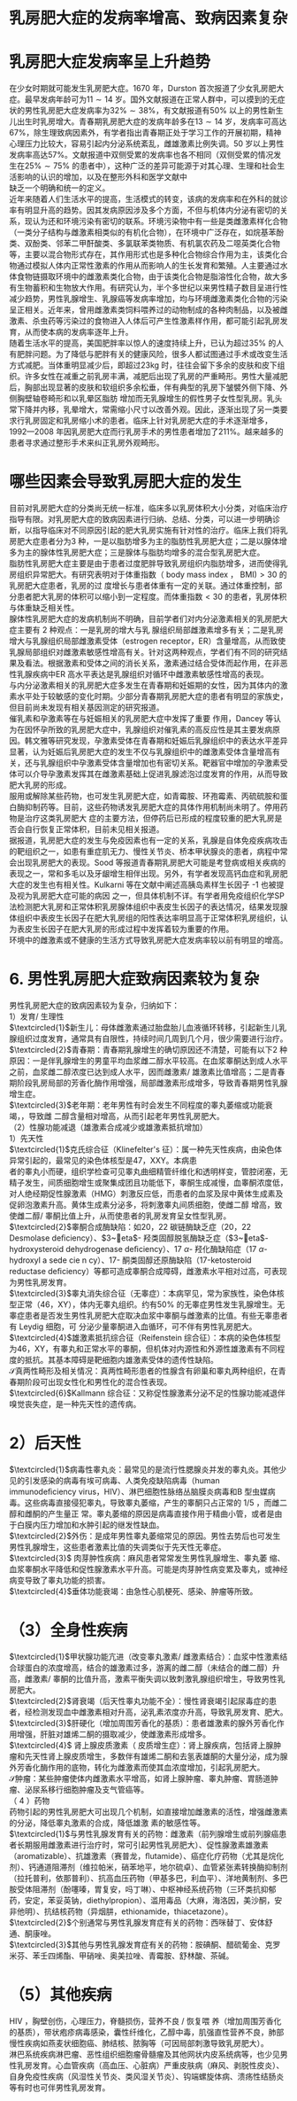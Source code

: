 # 乳房肥大症的发病率增高、致病因素复杂  
#  乳房肥大症发病率呈上升趋势  
在少女时期就可能发生乳房肥大症。1670 年，Durston 首次报道了少女乳房肥大症。最早发病年龄可为$11\sim14$ 岁。国外文献报道在正常人群中，可以摸到的无症状的男性乳房肥大症发病率为$32\%\sim38\%$，有文献报道有$50\%$ 以上的男性新生儿出生时乳房增大。青春期乳房肥大症的发病年龄多在$13\sim14$ 岁，发病率可高达$67\%$，除生理致病因素外，有学者指出青春期正处于学习工作的开展初期，精神心理压力比较大，容易引起内分泌系统紊乱，雌雄激素比例失调。50 岁以上男性发病率高达$57\%$。文献报道中双侧受累的发病率也各不相同（双侧受累的情况发生在$25\%\sim75\%$ 的患者中），这种广泛的差异可能源于对其心理、生理和社会生活影响的认识的增加，以及在整形外科和医学文献中  
缺乏一个明确和统一的定义。  
近年来随着人们生活水平的提高，生活模式的转变，该病的发病率和在外科的就诊率有明显升高的趋势。因其发病原因涉及多个方面，不但与机体内分泌有密切的关系，现认为还和环境污染有密切的联系。环境污染物中有一些是类雌激素样化合物（一类分子结构与雌激素相类似的有机化合物），在环境中广泛存在，如烷基苯酚类、双酚类、邻苯二甲酐酸类、多氯联苯类物质、有机氯农药及二噁英类化合物等，主要以混合物形式存在，其作用形式也是多种化合物综合作用为主，该类化合物通过模拟人体内正常性激素的作用从而影响人的生长发育和繁殖。人主要通过水体食物链摄取环境中的雌激素类化合物，由于该类化合物是脂溶性化合物，故大多有生物蓄积和生物放大作用。有研究认为，半个多世纪以来男性精子数目呈进行性减少趋势，男性乳腺增生、乳腺癌等发病率增加，均与环境雌激素类化合物的污染呈正相关。近年来，曾用雌激素类饲料喂养过的动物制成的各种肉制品，以及被雌激素、杀虫药等污染过的食物进入人体后可产生性激素样作用，都可能引起乳房发育，从而使本病的发病率逐年上升。  
随着生活水平的提高，美国肥胖率以惊人的速度持续上升，已认为超过$35\%$ 的人有肥胖问题。为了降低与肥胖有关的健康风险，很多人都试图通过手术或改变生活方式减肥。当体重明显减少后，即超过$23\mathrm{kg}$ 时，往往会留下多余的皮肤和皮下组织。许多女性在减重之前乳房丰满，减肥后出现了乳房的严重畸形。男性大量减肥后，胸部出现显著的皮肤和软组织多余松垂，伴有典型的乳房下皱襞外侧下降、外侧胸壁轴卷畸形和以乳晕区脂肪 增加而无乳腺增生的假性男子女性型乳房。乳头常下降并内移，乳晕增大，常需缩小尺寸以改善外观。因此，逐渐出现了另一类要求行乳房固定和乳房缩小术的患者。临床上针对乳房肥大症的手术逐渐增多，1992—2008 年因乳房肥大症而行乳房手术的男性患者增加了$211\%$。越来越多的患者寻求通过整形手术来纠正乳房外观畸形。  
#  哪些因素会导致乳房肥大症的发生  
目前对乳房肥大症的分类尚无统一标准，临床多以乳房体积大小分类，对临床治疗指导有限。对乳房肥大症的致病因素进行归纳、总结、分类，可以进一步明确诊断，以指导临床对不同原因引起的肥大乳房实施有针对性的治疗。临床上我们将乳房肥大症患者分为3 种，一是以脂肪增多为主的脂肪性乳房肥大症；二是以腺体增多为主的腺体性乳房肥大症；三是腺体与脂肪均增多的混合型乳房肥大症。  
脂肪性乳房肥大症主要是由于患者过度肥胖导致乳房组织内脂肪增多，进而使得乳房组织异常肥大。有研究表明对于体重指数（ body mass index ， $\mathrm{BMI})>30$  的乳房肥大症患者，乳房的过 度增长与患者体重有一定的关联。通过体重控制，部分患者肥大乳房的体积可以缩小到一定程度。而体重指数$<30$ 的患者，乳房体积与体重缺乏相关性。  
腺体性乳房肥大症的发病机制尚不明确，目前学者们对内分泌激素相关的乳房肥大症主要有 2  种观点：一是乳房的增大与乳 腺组织局部雌激素增多有关；二是乳房增大与乳腺组织局部雌激素受体（estrogen receptor，ER）含量增高，从而致使乳腺局部组织对雌激素敏感性增高有关。针对这两种观点，学者们有不同的研究结果及看法。根据激素和受体之间的消长关系，激素通过结合受体而起作用，在非恶性乳腺疾病中ER 高水平表达是乳腺组织对循环中雌激素敏感性增高的表现。  
与内分泌激素相关的乳房肥大症多发生在青春期和妊娠期的女性，因为其体内的激素水平处于较敏感的变化时期。少部分青春期乳房肥大症的患者有明显的家族史，但目前尚未发现有相关基因测定的研究报道。  
催乳素和孕激素等在与妊娠相关的乳房肥大症中发挥了重要 作用，Dancey 等认为在因怀孕所致的乳房肥大症中，乳腺组织对催乳素的高反应性是其主要发病原因。韩文雅等研究发现，孕激素受体在青春期和妊娠后乳腺组织中的表达水平差异显著，认为妊娠后乳房肥大症的发生不仅与乳腺组织中的雌激素受体含量增高有关，还与乳腺组织中孕激素受体含量增加也有密切关系。靶器官中增加的孕激素受体可以介导孕激素发挥其在雌激素基础上促进乳腺滤泡过度发育的作用，从而导致肥大乳房的形成。  
服用或解除某些药物，也可发生乳房肥大症，如青霉胺、环孢霉素、丙硫硫胺和蛋白酶抑制药等。目前，这些药物诱发乳房肥大症的具体作用机制尚未明了。停用药物是治疗这类乳房肥大 症的主要方法，但停药后已形成的程度较重的肥大乳房是否会自行恢复正常体积，目前未见相关报道。  
据报道，乳房肥大症的发生与免疫因素也有一定的关系，乳腺是自体免疫疾病攻击的靶组织之一，如患有重症肌无力、慢性关节炎、桥本甲状腺炎的患者，病程中常会出现乳房肥大的表现。Sood 等报道青春期乳房肥大可能是考登病或相关疾病的表现之一，常和多毛以及牙龈增生相伴出现。另外，有学者发现高钙血症和乳房肥大症的发生也有相关性。Kulkarni 等在文献中阐述高胰岛素样生长因子 -1  也被提及视为乳房肥大症可能的病因 之一，但具体机制不详。有学者用免疫组织化学SP 法检测肥大乳房和正常体积乳房腺体组织中表皮生长因子的表达情况，结果发现腺体组织中表皮生长因子在肥大乳房组的阳性表达率明显高于正常体积乳房组织，认为表皮生长因子在肥大乳房的形成过程中发挥着较为重要的作用。  
环境中的雌激素或不健康的生活方式导致乳房肥大症发病率较以前有明显的增高。  
# 6.  男性乳房肥大症致病因素较为复杂  
男性乳房肥大症的致病因素较为复杂，归纳如下：  
1）发育/ 生理性  
$\textcircled{1}$新生儿：母体雌激素通过胎盘胎儿血液循环转移，引起新生儿乳腺组织过度发育，通常具有自限性，持续时间几周到几个月，很少需要进行治疗。  
$\textcircled{2}$青春期：青春期乳腺增生的确切原因还不清楚，可能有以下2 种原因：一是伴乳腺增生的男童平均血浆雌二醇水平较高。在血浆睾酮达到成人水平之前，血浆雌二醇浓度已达到成人水平，因而雌激素/ 雄激素比值增高；二是青春期阶段乳房局部的芳香化酶作用增强，局部雌激素形成增多，导致青春期男性乳腺增生症。  
$\textcircled{3}$老年期：老年男性有时会发生不同程度的睾丸萎缩或功能衰竭，，导致雌 二醇含量相对增高，从而引起老年男性乳房肥大。  
（2）性腺功能减退（雄激素合成减少或雄激素抵抗增加）  
1）先天性  
$\textcircled{1}$克氏综合征（Klinefelter's 征）：属一种先天性疾病，由染色体异常引起的，最常见的染色体核型是47，XXY。本病患  
者的睾丸小而硬，组织学检查可见睾丸曲细精管纤维化和透明样变，管腔闭塞，无精子发生，间质细胞增生或聚集成团且功能低下，睾酮生成减慢，血睾酮浓度低，对人绝经期促性腺激素（HMG）刺激反应低，而患者的血浆及尿中黄体生成素及促卵泡激素升高。黄体生成素分泌多，将刺激睾丸间质细胞，使雌二醇 增高，致使雌二醇/ 睾酮比值上升，从而使患者的乳房发育呈女性型乳房。  
$\textcircled{2}$睾酮合成酶缺陷：如20，22 碳链酶缺乏症（20，22 Desmolase deﬁciency）、$3~eta$- 羟类固醇脱氢酶缺乏症（$3~eta$-hydroxysteroid dehydrogenase deﬁciency）、$17~\alpha$- 羟化酶缺陷症（$17~\alpha$-hydroxyl a sede cie n cy）、17- 酮类固醇还原酶缺陷（17-ketosteroid reductase deﬁciency）等都可造成睾酮合成障碍，雌激素水平相对过高，可表现为男性乳房发育。  
$\textcircled{3}$睾丸消失综合征（无睾症）：本病罕见，常为家族性，染色体核型正常（46，XY），体内无睾丸组织。约有$50\%$ 的无睾症男性发生乳腺增生。无睾症患者是否发生男性乳房肥大症取决血浆中睾酮与雌激素的比值。有些无睾患者有 Leydig  细胞，可 分泌少量睾酮进入血循环，可不伴有男性乳房肥大。  
$\textcircled{4}$雄激素抵抗综合征（Reifenstein 综合征）：本病的染色体核型为46，XY，有睾丸和正常水平的睾酮，但机体对内源性和外源性雄激素有不同程度的抵抗。其基本障碍是靶细胞内雄激素受体的遗传性缺陷。  
$\mathcal{S}$真两性畸形及相关情况：真两性畸形患者的性腺含有卵巢和睾丸两种组织，在青春期阶段可出现女性化和男性化的混合性表现。  
$\textcircled{6}$Kallmann 综合征：又称促性腺激素分泌不足的性腺功能减退伴嗅觉丧失症，是一种先天性的遗传病。  
# 2）后天性  
$\textcircled{1}$病毒性睾丸炎：最常见的是流行性腮腺炎并发的睾丸炎。其他少见的引发感染的病毒有埃可病毒、人类免疫缺陷病毒（human immunodeﬁciency virus，HIV）、淋巴细胞性脉络丛脑膜炎病毒和B 型虫媒病毒。这些病毒直接侵犯睾丸，导致睾丸萎缩，产生的睾酮只占正常的 1/5 ，而雌二醇和雌酮的产生量正 常。睾丸萎缩的原因是病毒直接作用于精曲小管，或者是由于白膜内压力增加和水肿引起的继发性缺血。  
$\textcircled{2}$外伤：是成年男性睾丸萎缩常见的原因。男性去势后也可发生男性乳腺增生，这些患者激素比值的失调类似于先天性无睾症。  
$\textcircled{3}$ 肉芽肿性疾病：麻风患者常常发生男性乳腺增生、睾丸萎 缩、血浆睾酮水平降低和促性腺激素水平升高。可能是肉芽肿性病变累及睾丸，或神经病变导致了睾丸功能的损害。  
$\textcircled{4}$垂体功能衰竭：由急性心肌梗死、感染、肿瘤等所致。  
# （3）全身性疾病  
$\textcircled{1}$甲状腺功能亢进（改变睾丸激素/ 雌激素结合）：血浆中性激素结合球蛋白的浓度增高，结合的雄激素过多，游离的雌二醇（未结合的雌二醇）升高，雌激素/ 睾酮的比值升高，激素平衡失调以致刺激乳腺组织增生，导致男性乳房肥大。  
$\textcircled{2}$肾衰竭（后天性睾丸功能不全）：慢性肾衰竭引起尿毒症的患者，经检测发现血中雌激素相对升高，泌乳素浓度亦升高，导致乳房发育、肥大。  
$\textcircled{3}$肝硬化（增加周围芳香化的基质）：患者雄激素的腺外芳香化作用增强，肝脏对雄烯二酮的摄取减少，使雌激素形成增多。  
$\textcircled{4}$ 肾上腺皮质激素（ 皮质增生症）：肾上腺疾病，包括肾上腺肿瘤和先天性肾上腺皮质增生，多数伴有雄烯二酮和去氢表雄酮的大量分泌，成为腺外芳香化酶作用的底物，转化为雌激素而使其血浓度增加，引起乳房肥大。  
$\mathcal{S}$肿瘤：某些肿瘤使体内雌激素水平增高，如肾上腺肿瘤、睾丸肿瘤、胃肠道肿瘤、泌尿系移行细胞肿瘤及支气管癌等。  
（ 4 ）药物  
药物引起的男性乳房肥大可出现几个机制，如直接增加雌激素的活性，增强雌激素的分泌，降低睾丸激素的合成，降低雄激 素的敏感性等。  
$\textcircled{1}$与男性乳腺发育有关的药物：雌激素（前列腺增生或前列腺癌患者长期服用雌激素进行治疗时，常可引起男性乳房肥大）、促性腺激素雄激素（aromatizable）、抗雄激素（赛普龙，ﬂutamide）、癌症化疗药物（尤其是烷化剂）、钙通道阻滞剂（维拉帕米，硝苯地平，地尔硫卓）、血管紧张素转换酶抑制剂（拉托普利，依那普利）、抗高血压药物（甲基多巴，利血平）、洋地黄制剂、多巴胺受体阻滞剂（酚噻嗪，胃复安，吗丁啉）、中枢神经系统药物（三环类抗抑郁药，安定，苯妥英钠，diethylpropion）、滥用毒品（大麻，海洛因，美沙酮，安非他明）、抗结核药物（异烟肼，ethionamide，thiacetazone）。  
$\textcircled{2}$个别通常与男性乳腺发育症有关的药物：西咪替丁、安体舒通、酮康唑。  
$\textcircled{3}$其他与男性乳腺发育症有关的药物：胺碘酮、醋硫葡金、克罗米芬、苯壬四烯酯、甲硝唑、奥美拉唑、青霉胺、舒林酸、茶碱。  
# （5）其他疾病  
HIV ，胸壁创伤，心理压力，脊髓损伤，营养不良 /  恢复喂 养（增加周围芳香化的基质），带状疱疹病毒感染，囊性纤维化，乙醇中毒，肌强直性营养不良，肺部慢性疾病如燕麦状细胞癌、肺结核、脓胸等（可因局部刺激导致乳房肥大）。  
淋巴系统疾病淋巴瘤、恶性组织细胞瘤骨髓瘤及其他网状内皮系统病等，也少见男性乳房发育。心血管疾病（高血压、心脏病）严重皮肤病（麻风、剥脱性皮炎）、自身免疫性疾病（风湿性关节炎、类风湿关节炎）、钩端螺旋体病、溃疡性结肠炎等有时也可伴男性乳房发育。  
